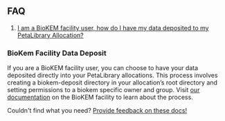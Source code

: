## FAQ

1. [I am a BioKEM facility user, how do I have my data deposited to my PetaLibrary Allocation?](#biokem-facility-data-deposit)

### BioKem Facility Data Deposit

If you are a BioKEM facility user, you can choose to have your data deposited directly into your PetaLibrary allocations. This process involves creating a biokem-deposit directory in your allocation’s root directory and setting permissions to a biokem specific owner and group. Visit [our documentation](../../additional-resources/biokem-facility.html) on the BioKEM facility to learn about the process.





Couldn't find what you need? [Provide feedback on these docs!](https://forms.gle/bSQEeFrdvyeQWPtW9)
